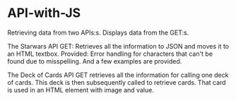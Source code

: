 # API-with-JS
Retrieving data from two APIs:s. Displays data from the GET:s.

The Starwars API GET: Retrieves all the information to JSON and moves it to an HTML textbox. 
Provided:
Error handling for characters that can't be found due to misspelling. 
And a few examples are provided.

The Deck of Cards API GET retrieves all the information for calling one deck of cards. 
This deck is then subsequently called to retrieve cards. That card is used in an HTML element with image and value.
